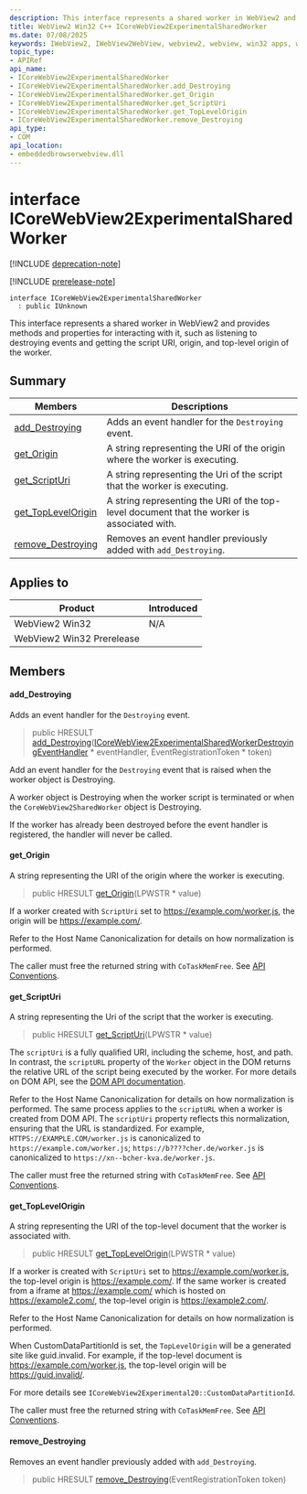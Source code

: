 ```yaml
---
description: This interface represents a shared worker in WebView2 and provides methods and properties for interacting with it, such as listening to destroying events and getting the script URI, origin, and top-level origin of the worker.
title: WebView2 Win32 C++ ICoreWebView2ExperimentalSharedWorker
ms.date: 07/08/2025
keywords: IWebView2, IWebView2WebView, webview2, webview, win32 apps, win32, edge, ICoreWebView2, ICoreWebView2Controller, browser control, edge html, ICoreWebView2ExperimentalSharedWorker
topic_type: 
- APIRef
api_name:
- ICoreWebView2ExperimentalSharedWorker
- ICoreWebView2ExperimentalSharedWorker.add_Destroying
- ICoreWebView2ExperimentalSharedWorker.get_Origin
- ICoreWebView2ExperimentalSharedWorker.get_ScriptUri
- ICoreWebView2ExperimentalSharedWorker.get_TopLevelOrigin
- ICoreWebView2ExperimentalSharedWorker.remove_Destroying
api_type:
- COM
api_location:
- embeddedbrowserwebview.dll
---
```


# interface ICoreWebView2ExperimentalSharedWorker

[!INCLUDE [deprecation-note](../includes/deprecation-note.md)]

[!INCLUDE [prerelease-note](../includes/prerelease-note.md)]

```
interface ICoreWebView2ExperimentalSharedWorker
  : public IUnknown
```

This interface represents a shared worker in WebView2 and provides methods and properties for interacting with it, such as listening to destroying events and getting the script URI, origin, and top-level origin of the worker.

## Summary

 Members                        | Descriptions
--------------------------------|---------------------------------------------
[add_Destroying](#add_destroying) | Adds an event handler for the `Destroying` event.
[get_Origin](#get_origin) | A string representing the URI of the origin where the worker is executing.
[get_ScriptUri](#get_scripturi) | A string representing the Uri of the script that the worker is executing.
[get_TopLevelOrigin](#get_toplevelorigin) | A string representing the URI of the top-level document that the worker is associated with.
[remove_Destroying](#remove_destroying) | Removes an event handler previously added with `add_Destroying`.

## Applies to

Product                         | Introduced
--------------------------------|---------------------------------------------
WebView2 Win32            |    N/A
WebView2 Win32 Prerelease |    

## Members

#### add_Destroying

Adds an event handler for the `Destroying` event.

> public HRESULT [add_Destroying](#add_destroying)([ICoreWebView2ExperimentalSharedWorkerDestroyingEventHandler](icorewebview2experimentalsharedworkerdestroyingeventhandler.md#icorewebview2experimentalsharedworkerdestroyingeventhandler) * eventHandler, EventRegistrationToken * token)

Add an event handler for the `Destroying` event that is raised when the worker object is Destroying.

A worker object is Destroying when the worker script is terminated or when the `CoreWebView2SharedWorker` object is Destroying.

If the worker has already been destroyed before the event handler is registered, the handler will never be called.

#### get_Origin

A string representing the URI of the origin where the worker is executing.

> public HRESULT [get_Origin](#get_origin)(LPWSTR * value)

If a worker created with `ScriptUri` set to https://example.com/worker.js, the origin will be https://example.com/.

Refer to the Host Name Canonicalization for details on how normalization is performed.

The caller must free the returned string with `CoTaskMemFree`. See [API Conventions](/microsoft-edge/webview2/concepts/win32-api-conventions#strings).

#### get_ScriptUri

A string representing the Uri of the script that the worker is executing.

> public HRESULT [get_ScriptUri](#get_scripturi)(LPWSTR * value)

The `scriptUri` is a fully qualified URI, including the scheme, host, and path. In contrast, the `scriptURL` property of the `Worker` object in the DOM returns the relative URL of the script being executed by the worker. For more details on DOM API, see the [DOM API documentation](https://developer.mozilla.org/docs/Web/API/Worker/scriptURL).

Refer to the Host Name Canonicalization for details on how normalization is performed. The same process applies to the `scriptURL` when a worker is created from DOM API. The `scriptUri` property reflects this normalization, ensuring that the URL is standardized. For example, `HTTPS://EXAMPLE.COM/worker.js` is canonicalized to `https://example.com/worker.js`; `https://b????cher.de/worker.js` is canonicalized to `https://xn--bcher-kva.de/worker.js`.

The caller must free the returned string with `CoTaskMemFree`. See [API Conventions](/microsoft-edge/webview2/concepts/win32-api-conventions#strings).

#### get_TopLevelOrigin

A string representing the URI of the top-level document that the worker is associated with.

> public HRESULT [get_TopLevelOrigin](#get_toplevelorigin)(LPWSTR * value)

If a worker is created with `ScriptUri` set to https://example.com/worker.js, the top-level origin is https://example.com/. If the same worker is created from a iframe at https://example.com/ which is hosted on https://example2.com/, the top-level origin is https://example2.com/.

Refer to the Host Name Canonicalization for details on how normalization is performed.

When CustomDataPartitionId is set, the `TopLevelOrigin` will be a generated site like guid.invalid. For example, if the top-level document is https://example.com/worker.js, the top-level origin will be https://guid.invalid/.

For more details see `ICoreWebView2Experimental20::CustomDataPartitionId`.

The caller must free the returned string with `CoTaskMemFree`. See [API Conventions](/microsoft-edge/webview2/concepts/win32-api-conventions#strings).

#### remove_Destroying

Removes an event handler previously added with `add_Destroying`.

> public HRESULT [remove_Destroying](#remove_destroying)(EventRegistrationToken token)

